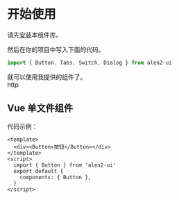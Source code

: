 # 开始使用
  
请先[安装](#/doc/install)本组件库。  
  
然后在你的项目中写入下面的代码。  
  
```javascript
import { Button, Tabs, Switch, Dialog } from alen2-ui
```  
  
就可以使用我提供的组件了。  
http
## Vue 单文件组件
  
代码示例：  
  
```vue
<template>
  <div><Button>按钮</Button></div>
</template>
<script>
  import { Button } from 'alen2-ui'
  export default {
    components: { Button },
  }
</script>
```
